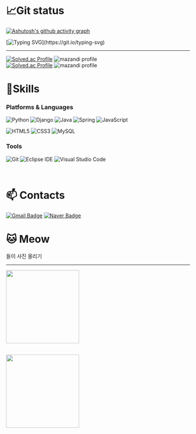 
<div align="left">


# 📈Git status



[![Ashutosh's github activity graph](https://github-readme-activity-graph.cyclic.app/graph?username=kimnioyh&theme=github-compact&custom_title=Git%20Hub%20Contributions)](https://github.com/ashutosh00710/github-readme-activity-graph)





[![Typing SVG](https://readme-typing-svg.demolab.com?font=Alkatra&weight=500&size=29&pause=1000&color=000000&width=435&lines=👀헤에+에에+에에에+에에??)](https://git.io/typing-svg)




<hr>

[![Solved.ac Profile](http://mazassumnida.wtf/api/v2/generate_badge?boj=kimnioyh)](https://solved.ac/kimnioyh/)
![mazandi profile](http://mazandi.herokuapp.com/api?handle=kimnioyh&theme=warm)
<br>
[![Solved.ac Profile](http://mazassumnida.wtf/api/v2/generate_badge?boj=kimnioyhjava)](https://solved.ac/kimnioyhjava/)
![mazandi profile](http://mazandi.herokuapp.com/api?handle=kimnioyhjava&theme=warm)
<br>


# 🎯Skills


### Platforms & Languages

![Python](https://img.shields.io/badge/Python-3776AB.svg?&style=for-the-badge&logo=Python&logoColor=white)
![Django](https://img.shields.io/badge/Django-092E20.svg?&style=for-the-badge&logo=Android&logoColor=white)
![Java](https://img.shields.io/badge/Java-007396.svg?&style=for-the-badge&logo=Java&logoColor=white)
![Spring](https://img.shields.io/badge/Spring-6DB33F.svg?&style=for-the-badge&logo=Spring&logoColor=white)
![JavaScript](https://img.shields.io/badge/JavaScript-F7DF1E.svg?&style=for-the-badge&logo=JavaScript&logoColor=white)


![HTML5](https://img.shields.io/badge/HTML5-E34F26.svg?&style=for-the-badge&logo=HTML5&logoColor=white)
![CSS3](https://img.shields.io/badge/CSS3-1572B6.svg?&style=for-the-badge&logo=CSS3&logoColor=white)
![MySQL](https://img.shields.io/badge/MySQL-4479A1.svg?&style=for-the-badge&logo=MySQL&logoColor=white)


### Tools
![Git](https://img.shields.io/badge/Git-F05032.svg?&style=for-the-badge&logo=Git&logoColor=white)
![Eclipse IDE](https://img.shields.io/badge/Eclipse%20IDE-2C2255.svg?&style=for-the-badge&logo=Eclipse%20IDE&logoColor=white)
![Visual Studio Code](https://img.shields.io/badge/Visual%20Studio%20Code-007ACC.svg?&style=for-the-badge&logo=Visual%20Studio%20Code&logoColor=white)


<br>

# 📫 Contacts

</div>

[![Gmail Badge](https://img.shields.io/badge/Gmail-d14836?style=flat-square&logo=Gmail&logoColor=white&link=mailto:kimnioyh@gmail.com)](mailto:kimnioyh@gmail.com)
[![Naver Badge](https://img.shields.io/badge/Naver-03C75A?style=flat-square&logo=Naver&logoColor=white&link=mailto:bright_bat@naver.com)](mailto:bright_bat@naver.com)


  

# 🐱 Meow
</div>

  <div align='left'>
  들이 사진 올리기
  </div>
  <hr>

  <img src="https://user-images.githubusercontent.com/122436515/230290863-5d80e69b-3e1b-4e7e-8430-a12416b8cc6f.jpg"  width="200" height="200"/> <br>


  <br>  
  <img src="https://user-images.githubusercontent.com/122436515/230289805-a82c992a-ad1e-4fe5-a389-ddfc16853e9c.jpg"  width="200" height="200"/> <br>


 

